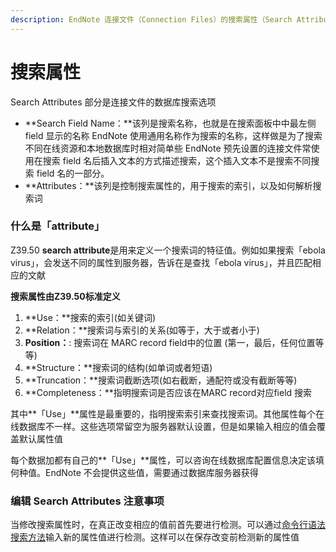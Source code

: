```yaml
---
description: EndNote 连接文件（Connection Files）的搜索属性（Search Attributes ）
---
```


# 搜索属性

Search Attributes 部分是连接文件的数据库搜索选项

* **Search Field Name：**该列是搜索名称，也就是在搜索面板中中最左侧 field 显示的名称  EndNote 使用通用名称作为搜索的名称，这样做是为了搜索不同在线资源和本地数据库时相对简单些  EndNote 预先设置的连接文件常使用在搜索 field 名后插入文本的方式描述搜索，这个插入文本不是搜索不同搜索 field 名的一部分。
* **Attributes：**该列是控制搜索属性的，用于搜索的索引，以及如何解析搜索词

### 什么是「attribute」

Z39.50 **search attribute**是用来定义一个搜索词的特征值。例如如果搜索「ebola virus」，会发送不同的属性到服务器，告诉在是查找「ebola virus」，并且匹配相应的文献

**搜索属性由Z39.50标准定义**

1. **Use：**搜索的索引\(如关键词\)
2. **Relation：**搜索词与索引的关系\(如等于，大于或者小于\)
3. **Position：**: 搜索词在 MARC record field中的位置 \(第一，最后，任何位置等等\)
4. **Structure：**搜索词的结构\(如单词或者短语\)
5. **Truncation：**搜索词截断选项\(如右截断，通配符或没有截断等等\)
6. **Completeness：**指明搜索词是否应该在MARC record对应field 搜索

其中**「Use」**属性是最重要的，指明搜索索引来查找搜索词。其他属性每个在线数据库不一样。这些选项常留空为服务器默认设置，但是如果输入相应的值会覆盖默认属性值

每个数据加都有自己的**「Use」**属性，可以咨询在线数据库配置信息决定该填何种值。EndNote 不会提供这些值，需要通过数据库服务器获得

### 编辑 Search Attributes 注意事项

当修改搜索属性时，在真正改变相应的值前首先要进行检测。可以通过[命令行语法搜索方法](Using_Z3950CmndLineSyntx.htm)输入新的属性值进行检测。这样可以在保存改变前检测新的属性值

